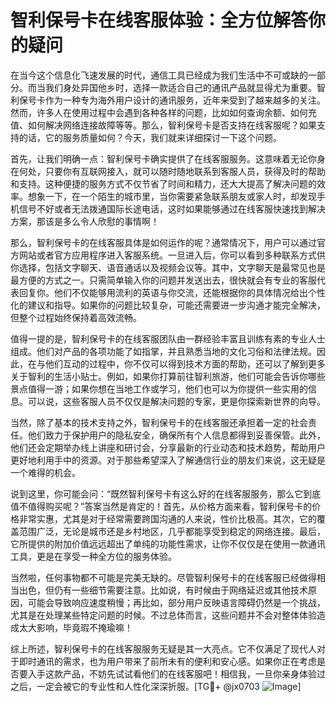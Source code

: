 # 智利保号卡在线客服体验：全方位解答你的疑问

在当今这个信息化飞速发展的时代，通信工具已经成为我们生活中不可或缺的一部分。而当我们身处异国他乡时，选择一款适合自己的通讯产品就显得尤为重要。智利保号卡作为一种专为海外用户设计的通讯服务，近年来受到了越来越多的关注。然而，许多人在使用过程中会遇到各种各样的问题，比如如何查询余额、如何充值、如何解决网络连接故障等等。那么，智利保号卡是否支持在线客服呢？如果支持的话，它的服务质量如何？今天，我们就来详细探讨一下这个问题。

首先，让我们明确一点：智利保号卡确实提供了在线客服服务。这意味着无论你身在何处，只要你有互联网接入，就可以随时随地联系到客服人员，获得及时的帮助和支持。这种便捷的服务方式不仅节省了时间和精力，还大大提高了解决问题的效率。想象一下，在一个陌生的城市里，当你需要紧急联系朋友或家人时，却发现手机信号不好或者无法拨通国际长途电话，这时如果能够通过在线客服快速找到解决方案，那该是多么令人欣慰的事情啊！

那么，智利保号卡的在线客服具体是如何运作的呢？通常情况下，用户可以通过官方网站或者官方应用程序进入客服系统。一旦进入后，你可以看到多种联系方式供你选择，包括文字聊天、语音通话以及视频会议等。其中，文字聊天是最常见也是最方便的方式之一。只需简单输入你的问题并发送出去，很快就会有专业的客服代表回复你。他们不仅能够用流利的英语与你交流，还能根据你的具体情况给出个性化的建议和指导。如果你的问题比较复杂，可能还需要进一步沟通才能完全解决，但整个过程始终保持着高效流畅。

值得一提的是，智利保号卡的在线客服团队由一群经验丰富且训练有素的专业人士组成。他们对产品的各项功能了如指掌，并且熟悉当地的文化习俗和法律法规。因此，在与他们互动的过程中，你不仅可以得到技术方面的帮助，还可以了解到更多关于智利的生活小贴士。例如，如果你打算前往智利旅游，他们可能会告诉你哪些景点值得一游；如果你想在当地工作或学习，他们也可以为你提供一些实用的信息。可以说，这些客服人员不仅仅是解决问题的专家，更是你探索新世界的向导。

当然，除了基本的技术支持之外，智利保号卡的在线客服还承担着一定的社会责任。他们致力于保护用户的隐私安全，确保所有个人信息都得到妥善保管。此外，他们还会定期举办线上讲座和研讨会，分享最新的行业动态和技术趋势，帮助用户更好地利用手中的资源。对于那些希望深入了解通信行业的朋友们来说，这无疑是一个难得的机会。

说到这里，你可能会问：“既然智利保号卡有这么好的在线客服服务，那么它到底值不值得购买呢？”答案当然是肯定的！首先，从价格方面来看，智利保号卡的价格非常实惠，尤其是对于经常需要跨国沟通的人来说，性价比极高。其次，它的覆盖范围广泛，无论是城市还是乡村地区，几乎都能享受到稳定的网络连接。最后，它所提供的附加价值远远超出了单纯的功能性需求，让你不仅仅是在使用一款通讯工具，更是在享受一种全方位的服务体验。

当然啦，任何事物都不可能是完美无缺的。尽管智利保号卡的在线客服已经做得相当出色，但仍有一些细节需要注意。比如说，有时候由于网络延迟或其他技术原因，可能会导致响应速度稍慢；再比如，部分用户反映语言障碍仍然是一个挑战，尤其是在处理某些特定问题的时候。不过总体而言，这些问题并不会对整体体验造成太大影响，毕竟瑕不掩瑜嘛！

综上所述，智利保号卡的在线客服服务无疑是其一大亮点。它不仅满足了现代人对于即时通讯的需求，也为用户带来了前所未有的便利和安心感。如果你正在考虑是否要入手这款产品，不妨先试试看他们的在线客服吧！相信我，一旦你亲身体验过之后，一定会被它的专业性和人性化深深折服。[TG💪+ @jx0703 ![Image](https://github.com/user-attachments/assets/dbca1d08-cadb-493c-b0ec-ad6f7a83f270)]